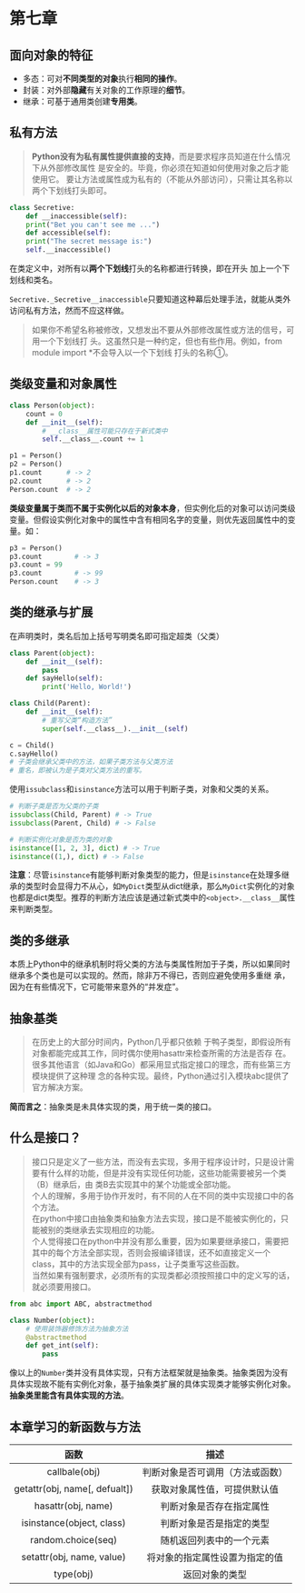 # 第七章 #



## 面向对象的特征 ##



- 多态：可对**不同类型的对象**执行**相同的操作**。
- 封装：对外部**隐藏**有关对象的工作原理的**细节**。
- 继承：可基于通用类创建**专用类**。



<!-- 第七章，117页 7.1 -->

## 私有方法 ##

> **Python没有为私有属性提供直接的支持**，而是要求程序员知道在什么情况下从外部修改属性 是安全的。毕竟，你必须在知道如何使用对象之后才能使用它。 要让方法或属性成为私有的（不能从外部访问），只需让其名称以两个下划线打头即可。 



```python
class Secretive:
	def __inaccessible(self):
 	print("Bet you can't see me ...")
 	def accessible(self):
 	print("The secret message is:")
 	self.__inaccessible() 
```



在类定义中，对所有以**两个下划线**打头的名称都进行转换，即在开头 加上一个下划线和类名。 

`Secretive._Secretive__inaccessible`只要知道这种幕后处理手法，就能从类外访问私有方法，然而不应这样做。 

> 如果你不希望名称被修改，又想发出不要从外部修改属性或方法的信号，可用一个下划线打 头。这虽然只是一种约定，但也有些作用。例如，from module import *不会导入以一个下划线 打头的名称①。 



##  类级变量和对象属性 ##

```python
class Person(object):
    count = 0
    def __init__(self):
        # __class__属性可能只存在于新式类中
        self.__class__.count += 1

p1 = Person()
p2 = Person()
p1.count      # -> 2
p2.count      # -> 2
Person.count  # -> 2
```

**类级变量属于类而不属于实例化以后的对象本身**，但实例化后的对象可以访问类级变量。但假设实例化对象中的属性中含有相同名字的变量，则优先返回属性中的变量。如：

```python
p3 = Person()
p3.count		# -> 3
p3.count = 99
p3.count 		# -> 99
Person.count 	# -> 3
```

## 类的继承与扩展 ##

在声明类时，类名后加上括号写明类名即可指定超类（父类）

```python
class Parent(object):
    def __init__(self):
        pass
	def sayHello(self):
        print('Hello, World!')

class Child(Parent):
    def __init__(self):
        # 重写父类“构造方法”
        super(self.__class__).__init__(self)

c = Child()
c.sayHello()
# 子类会继承父类中的方法，如果子类方法与父类方法
# 重名，即被认为是子类对父类方法的重写。
```

使用`issubclass`和`isinstance`方法可以用于判断子类，对象和父类的关系。

```python
# 判断子类是否为父类的子类
issubclass(Child, Parent) # -> True
issubclass(Parent, Child) # -> False

# 判断实例化对象是否为类的对象
isinstance([1, 2, 3], dict) # -> True
isinstance((1,), dict) # -> False
```

**注意**：尽管`isinstance`有能够判断对象类型的能力，但是`isinstance`在处理多继承的类型时会显得力不从心，如`MyDict`类型从dict继承，那么`MyDict`实例化的对象也都是dict类型。推荐的判断方法应该是通过新式类中的`<object>.__class__`属性来判断类型。



## 类的多继承 ##

本质上Python中的继承机制时将父类的方法与类属性附加于子类，所以如果同时继承多个类也是可以实现的。然而，除非万不得已，否则应避免使用多重继 承，因为在有些情况下，它可能带来意外的“并发症”。 



## 抽象基类 ##

> 在历史上的大部分时间内，Python几乎都只依赖 于鸭子类型，即假设所有对象都能完成其工作，同时偶尔使用hasattr来检查所需的方法是否存 在。很多其他语言（如Java和Go）都采用显式指定接口的理念，而有些第三方模块提供了这种理 念的各种实现。最终，Python通过引入模块abc提供了官方解决方案。 

**简而言之**：抽象类是未具体实现的类，用于统一类的接口。

## 什么是接口？ ##

<!-- 引用自https://blog.csdn.net/qq_21033779/article/details/79071887 -->
> 接口只是定义了一些方法，而没有去实现，多用于程序设计时，只是设计需要有什么样的功能，但是并没有实现任何功能，这些功能需要被另一个类（B）继承后，由 类B去实现其中的某个功能或全部功能。  
个人的理解，多用于协作开发时，有不同的人在不同的类中实现接口中的各个方法。  
在python中接口由抽象类和抽象方法去实现，接口是不能被实例化的，只能被别的类继承去实现相应的功能。  
个人觉得接口在python中并没有那么重要，因为如果要继承接口，需要把其中的每个方法全部实现，否则会报编译错误，还不如直接定义一个class，其中的方法实现全部为pass，让子类重写这些函数。  
当然如果有强制要求，必须所有的实现类都必须按照接口中的定义写的话，就必须要用接口。  

```python
from abc import ABC, abstractmethod

class Number(object):
    # 使用装饰器修饰方法为抽象方法
    @abstractmethod
    def get_int(self):
        pass
```

像以上的`Number`类并没有具体实现，只有方法框架就是抽象类。抽象类因为没有具体实现故不能有实例化对象，基于抽象类扩展的具体实现类才能够实例化对象。**抽象类里能含有具体实现的方法**。



## 本章学习的新函数与方法 ##



|             函数              |               描述               |
| :---------------------------: | :------------------------------: |
|         callbale(obj)         | 判断对象是否可调用（方法或函数） |
| getattr(obj, name[, defualt]) |   获取对象属性值，可提供默认值   |
|      hasattr(obj, name)       |     判断对象是否存在指定属性     |
|   isinstance(object, class)   |     判断对象是否是指定的类型     |
|      random.choice(seq)       |     随机返回列表中的一个元素     |
|   setattr(obj, name, value)   |  将对象的指定属性设置为指定的值  |
|           type(obj)           |          返回对象的类型          |

